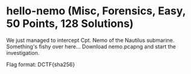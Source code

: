 # hello-nemo (Misc, Forensics, Easy, 50 Points, 128 Solutions)

We just managed to intercept Cpt. Nemo of the Nautilus submarine. Something's fishy over here...
Download nemo.pcapng and start the investigation.

Flag format: DCTF{sha256}

